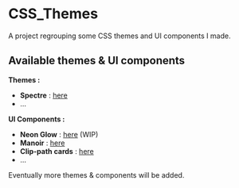 # CSS_Themes

A project regrouping some CSS themes and UI components I made.

## Available themes & UI components

__Themes :__
- **Spectre** : [here](https://demarbre1u.github.io/CSS_Themes/Spectre/)
- ...


__UI Components :__
- **Neon Glow** : [here](https://demarbre1u.github.io/CSS_Themes/NeonGlow/) (WIP)
- **Manoir** : [here](https://demarbre1u.github.io/CSS_Themes/Manoir/)
- **Clip-path cards** : [here](https://demarbre1u.github.io/CSS_Themes/ClipPathCards/)
- ...

Eventually more themes & components will be added.
